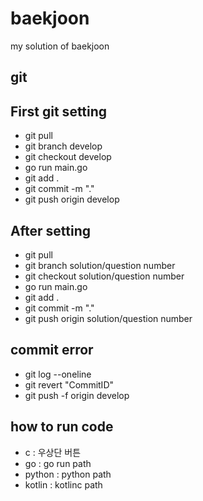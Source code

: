# baekjoon

my solution of baekjoon

## git

## First git setting

- git pull
- git branch develop
- git checkout develop
- go run main.go
- git add .
- git commit -m "."
- git push origin develop

## After setting

- git pull
- git branch solution/question number
- git checkout solution/question number
- go run main.go
- git add .
- git commit -m "."
- git push origin solution/question number

## commit error

- git log --oneline
- git revert "CommitID"
- git push -f origin develop

## how to run code

- c : 우상단 버튼
- go : go run path
- python : python path
- kotlin : kotlinc path
